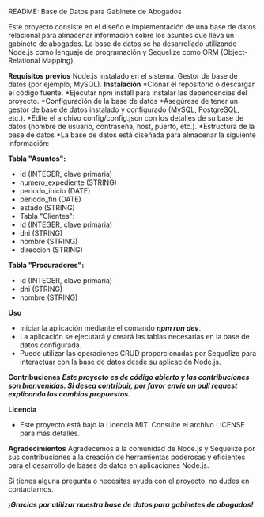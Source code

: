 README: Base de Datos para Gabinete de Abogados

Este proyecto consiste en el diseño e implementación de una base de datos relacional para almacenar información sobre los asuntos que lleva un gabinete de abogados. La base de datos se ha desarrollado utilizando Node.js como lenguaje de programación y Sequelize como ORM (Object-Relational Mapping).

**Requisitos previos**
Node.js instalado en el sistema.
Gestor de base de datos (por ejemplo, MySQL).
**Instalación**
*Clonar el repositorio o descargar el código fuente.
*Ejecutar npm install para instalar las dependencias del proyecto.
*Configuración de la base de datos
*Asegúrese de tener un gestor de base de datos instalado y configurado (MySQL, PostgreSQL, etc.).
*Edite el archivo config/config.json con los detalles de su base de datos (nombre de usuario, contraseña, host, puerto, etc.).
*Estructura de la base de datos
*La base de datos está diseñada para almacenar la siguiente información:

**Tabla "Asuntos":**
+ id (INTEGER, clave primaria)
+ numero_expediente (STRING)
+ periodo_inicio (DATE)
+ periodo_fin (DATE)
+ estado (STRING)
+ Tabla "Clientes":
+ id (INTEGER, clave primaria)
+ dni (STRING)
+ nombre (STRING)
+ direccion (STRING)

**Tabla "Procuradores":**
+ id (INTEGER, clave primaria)
+ dni (STRING)
+ nombre (STRING)

**Uso**
- Iniciar la aplicación mediante el comando ***npm run dev***.
- La aplicación se ejecutará y creará las tablas necesarias en la base de datos configurada.
- Puede utilizar las operaciones CRUD proporcionadas por Sequelize para interactuar con la base de datos desde su aplicación Node.js.

**Contribuciones**
***Este proyecto es de código abierto y las contribuciones son bienvenidas. Si desea contribuir, por favor envíe un pull request explicando los cambios propuestos.***

**Licencia**
- Este proyecto está bajo la Licencia MIT. Consulte el archivo LICENSE para más detalles.

**Agradecimientos**
Agradecemos a la comunidad de Node.js y Sequelize por sus contribuciones a la creación de herramientas poderosas y eficientes para el desarrollo de bases de datos en aplicaciones Node.js.

Si tienes alguna pregunta o necesitas ayuda con el proyecto, no dudes en contactarnos.

***¡Gracias por utilizar nuestra base de datos para gabinetes de abogados!***